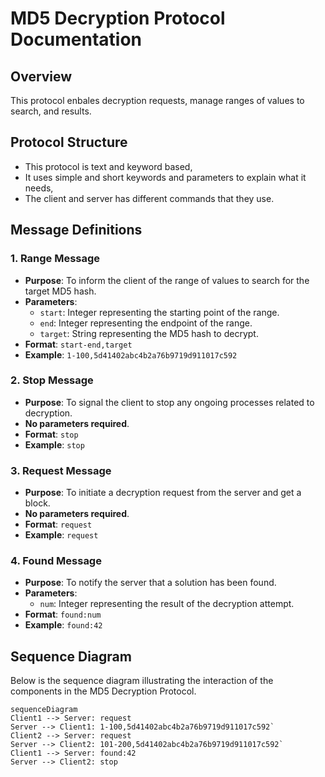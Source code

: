 

# MD5 Decryption Protocol Documentation

## Overview

This protocol enbales decryption requests, manage ranges of values to search, and results.

## Protocol Structure
- This protocol is text and keyword based,
- It uses simple and short keywords and parameters to explain what it needs,
- The client and server has different commands that they use.

## Message Definitions

### 1. Range Message

- **Purpose**: To inform the client of the range of values to search for the target MD5 hash.
- **Parameters**:
  - `start`: Integer representing the starting point of the range.
  - `end`: Integer representing the endpoint of the range.
  - `target`: String representing the MD5 hash to decrypt.
 - **Format**: `start-end,target`
 - **Example**: `1-100,5d41402abc4b2a76b9719d911017c592`

### 2. Stop Message

- **Purpose**: To signal the client to stop any ongoing processes related to decryption.
- **No parameters required**.
- **Format**: `stop`
- **Example**: `stop`

### 3. Request Message

- **Purpose**: To initiate a decryption request from the server and get a block.
- **No parameters required**.
- **Format**: `request`
- **Example**: `request`

### 4. Found Message

- **Purpose**: To notify the server that a solution has been found.
- **Parameters**:
  - `num`: Integer representing the result of the decryption attempt.
- **Format**: `found:num`
- **Example**: `found:42`

## Sequence Diagram

Below is the sequence diagram illustrating the interaction of the components in the MD5 Decryption Protocol.

```mermaid
sequenceDiagram
Client1 --> Server: request
Server --> Client1: 1-100,5d41402abc4b2a76b9719d911017c592`
Client2 --> Server: request
Server --> Client2: 101-200,5d41402abc4b2a76b9719d911017c592`
Client1 --> Server: found:42
Server --> Client2: stop